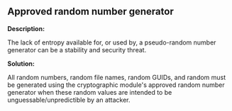 
Approved random number generator
-------

**Description:**

The lack of entropy available for, or used by, a pseudo-random number generator can be a stability and security threat.


**Solution:**

All random numbers, random file names, random GUIDs, and random must be generated using the cryptographic module&#39;s approved random number generator when these random values are intended to be unguessable/unpredictible by an attacker.
	